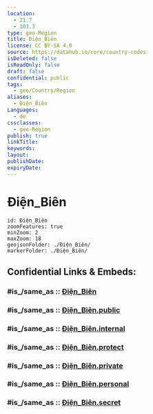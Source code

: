 ```yaml
---
location:
  - 21.7
  - 103.3
type: geo-Region
title: Điện_Biên
license: CC BY-SA 4.0
source: https://datahub.io/core/country-codes
isDeleted: false
isReadOnly: false
draft: false
confidential: public
tags:
  - geo/Country/Region
aliases:
  - Điện_Biên
Languages:
  - de
cssclasses:
  - geo-Region
publish: true
linkTitle:
keywords:
layout:
publishDate:
expiryDate:
---
```


# Điện_Biên

```leaflet
id: Điện_Biên
zoomFeatures: true 
minZoom: 2 
maxZoom: 18
geojsonFolder: ./Điện_Biên/
markerFolder: ./Điện_Biên/
```


## Confidential Links & Embeds: 

### #is_/same_as :: [Điện_Biên](/_Standards/Earth/Continent/Asia/Asia~South~East/Vietnam/Provinces~Vietnam/Điện_Biên.md) 

### #is_/same_as :: [Điện_Biên.public](/_public/Earth/Continent/Asia/Asia~South~East/Vietnam/Provinces~Vietnam/Điện_Biên.public.md) 

### #is_/same_as :: [Điện_Biên.internal](/_internal/Earth/Continent/Asia/Asia~South~East/Vietnam/Provinces~Vietnam/Điện_Biên.internal.md) 

### #is_/same_as :: [Điện_Biên.protect](/_protect/Earth/Continent/Asia/Asia~South~East/Vietnam/Provinces~Vietnam/Điện_Biên.protect.md) 

### #is_/same_as :: [Điện_Biên.private](/_private/Earth/Continent/Asia/Asia~South~East/Vietnam/Provinces~Vietnam/Điện_Biên.private.md) 

### #is_/same_as :: [Điện_Biên.personal](/_personal/Earth/Continent/Asia/Asia~South~East/Vietnam/Provinces~Vietnam/Điện_Biên.personal.md) 

### #is_/same_as :: [Điện_Biên.secret](/_secret/Earth/Continent/Asia/Asia~South~East/Vietnam/Provinces~Vietnam/Điện_Biên.secret.md)

